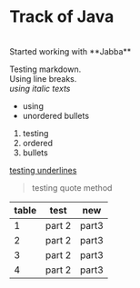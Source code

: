# Track of Java
<br>
Started working with **Jabba**

Testing markdown. <br>
Using line breaks. <br>
*using italic texts*
* using
* unordered bullets
1. testing
2. ordered
5. bullets

<u>testing underlines</u>
>testing quote method

| table | test | new |
|-------|------|-----|
|1      |part 2|part3|
|2      |part 2|part3|
|3      |part 2|part3|
|4      |part 2|part3|
